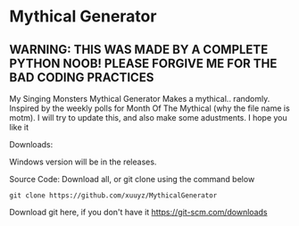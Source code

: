# Mythical Generator

## WARNING: THIS WAS MADE BY A COMPLETE PYTHON NOOB! PLEASE FORGIVE ME FOR THE BAD CODING PRACTICES
My Singing Monsters Mythical Generator
Makes a mythical.. randomly.
Inspired by the weekly polls for Month Of The Mythical (why the file name is motm). I will try to update this, and also make some adustments. I hope you like it

Downloads:

Windows version will be in the releases.

Source Code: Download all, or git clone using the command below

`git clone https://github.com/xuuyz/MythicalGenerator`

Download git here, if you don't have it
https://git-scm.com/downloads
